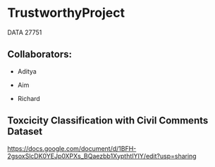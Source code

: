 # TrustworthyProject

DATA 27751

## Collaborators:

- Aditya

- Aim

- Richard


## Toxcicity Classification with Civil Comments Dataset

https://docs.google.com/document/d/1BFH-2gsoxSlcDK0YEJp0XPXs_BQaezbb1XypthtIYIY/edit?usp=sharing
